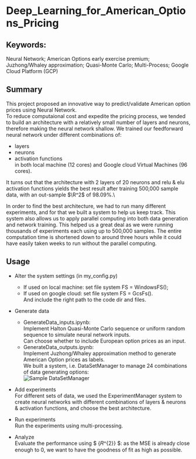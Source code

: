 # Deep_Learning_for_American_Options_Pricing
## Keywords:
Neural Network; American Options early exercise premium; Juzhong/Whaley approximation;
Quasi-Monte Carlo; Multi-Process; Google Cloud Platform (GCP)


## Summary
This project proposed an innovative way to predict/validate American option prices using Neural Network. \
To reduce computaional cost and expedite the pricing process, we tended to build an architecture with a relatively small number of layers and neurons, therefore making the neural network shallow. 
We trained our feedforward neural network under different combinations of:
- layers
- neurons
- activation functions \
in both local machine (12 cores) and Google cloud Virtual Machines (96 cores).

It turns out that the architecture with 2 layers of 20 neurons and relu & elu activation functions yields the best result after training 500,000 sample data, with an out-sample $\R^2$ of 98.09%.\

In order to find the best architecture, we had to run many different experiments, and for that we built a system to help us keep track. This system also allows us to apply parallel computing into both data generation and network training. This helped us a great deal as we were running thousands of experiments each using up to 500,000 samples. The entire computation time is shortened down to around three hours while it could have easily taken weeks to run without the parallel computing.

## Usage
- Alter the system settings (in my_config.py)
   - If used on local machine: set file system FS = WindowsFS();
   - If used on google cloud: set file system FS = GcsFs().\
And include the right path to the code dir and files.
- Generate data
   - GenerateData_inputs.ipynb: \
   Implement Halton Quasi-Monte Carlo sequence or uniform random sequence to simulate neural network inputs.\
   Can choose whether to include European option prices as an input.
   - GenerateData_outputs.ipynb: \
   Implement Juzhong/Whaley approximation method to generate American Option prices as labels.\
   We built a system, i.e. DataSetManager to manage 24 combinations of data generating options:\
   ![Sample DataSetManager](https://github.com/claraye/Deep_Learning_for_American_Options_Pricing/sample_DataSetManager.png)

- Add experiments\
For different sets of data, we used the ExperimentManager system to create neural networks with different combinations of layers & neurons & activation functions, and choose the best architecture.
- Run experiments\
Run the experiments using multi-processing.
- Analyze\
Evaluate the performance using $ \{𝑅^{2}} $: as the MSE is already close enough to 0, we want to have the goodness of fit as high as possible.
